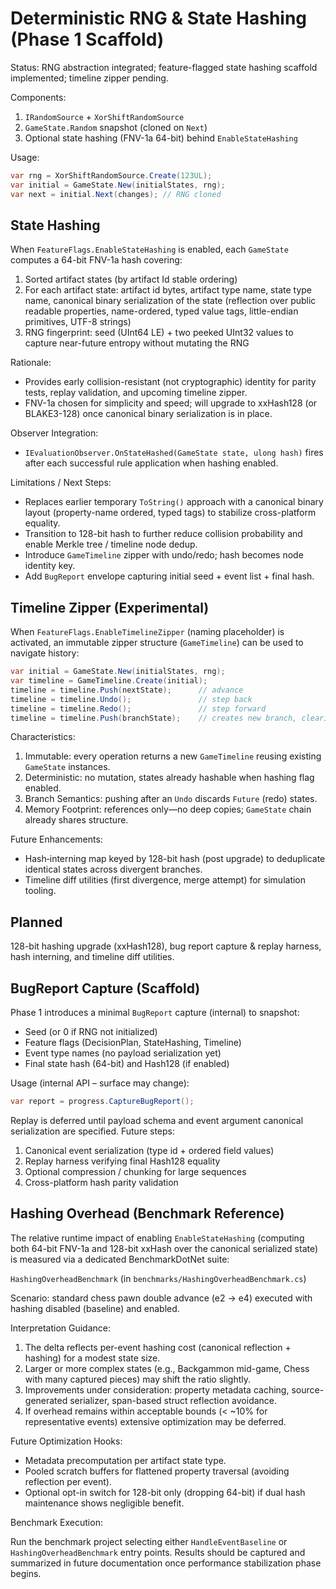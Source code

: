 # Deterministic RNG & State Hashing (Phase 1 Scaffold)

Status: RNG abstraction integrated; feature-flagged state hashing scaffold implemented; timeline zipper pending.

Components:

1. `IRandomSource` + `XorShiftRandomSource`
2. `GameState.Random` snapshot (cloned on `Next`)
3. Optional state hashing (FNV-1a 64-bit) behind `EnableStateHashing`

Usage:

```csharp
var rng = XorShiftRandomSource.Create(123UL);
var initial = GameState.New(initialStates, rng);
var next = initial.Next(changes); // RNG cloned
```

## State Hashing

When `FeatureFlags.EnableStateHashing` is enabled, each `GameState` computes a 64-bit FNV-1a hash covering:

1. Sorted artifact states (by artifact Id stable ordering)
2. For each artifact state: artifact id bytes, artifact type name, state type name, canonical binary serialization of the state (reflection over public readable properties, name-ordered, typed value tags, little-endian primitives, UTF-8 strings)
3. RNG fingerprint: seed (UInt64 LE) + two peeked UInt32 values to capture near-future entropy without mutating the RNG

Rationale:

- Provides early collision-resistant (not cryptographic) identity for parity tests, replay validation, and upcoming timeline zipper.
- FNV-1a chosen for simplicity and speed; will upgrade to xxHash128 (or BLAKE3-128) once canonical binary serialization is in place.

Observer Integration:

- `IEvaluationObserver.OnStateHashed(GameState state, ulong hash)` fires after each successful rule application when hashing enabled.

Limitations / Next Steps:

- Replaces earlier temporary `ToString()` approach with a canonical binary layout (property-name ordered, typed tags) to stabilize cross-platform equality.
- Transition to 128-bit hash to further reduce collision probability and enable Merkle tree / timeline node dedup.
- Introduce `GameTimeline` zipper with undo/redo; hash becomes node identity key.
- Add `BugReport` envelope capturing initial seed + event list + final hash.

## Timeline Zipper (Experimental)

When `FeatureFlags.EnableTimelineZipper` (naming placeholder) is activated, an immutable zipper structure (`GameTimeline`) can be used to navigate history:

```csharp
var initial = GameState.New(initialStates, rng);
var timeline = GameTimeline.Create(initial);
timeline = timeline.Push(nextState);      // advance
timeline = timeline.Undo();               // step back
timeline = timeline.Redo();               // step forward
timeline = timeline.Push(branchState);    // creates new branch, clearing redo stack
```

Characteristics:

1. Immutable: every operation returns a new `GameTimeline` reusing existing `GameState` instances.
2. Deterministic: no mutation, states already hashable when hashing flag enabled.
3. Branch Semantics: pushing after an `Undo` discards `Future` (redo) states.
4. Memory Footprint: references only—no deep copies; `GameState` chain already shares structure.

Future Enhancements:

- Hash‑interning map keyed by 128-bit hash (post upgrade) to deduplicate identical states across divergent branches.
- Timeline diff utilities (first divergence, merge attempt) for simulation tooling.

## Planned

128-bit hashing upgrade (xxHash128), bug report capture & replay harness, hash interning, and timeline diff utilities.

## BugReport Capture (Scaffold)

Phase 1 introduces a minimal `BugReport` capture (internal) to snapshot:

- Seed (or 0 if RNG not initialized)
- Feature flags (DecisionPlan, StateHashing, Timeline)
- Event type names (no payload serialization yet)
- Final state hash (64-bit) and Hash128 (if enabled)

Usage (internal API – surface may change):

```csharp
var report = progress.CaptureBugReport();
```

Replay is deferred until payload schema and event argument canonical serialization are specified. Future steps:

1. Canonical event serialization (type id + ordered field values)
2. Replay harness verifying final Hash128 equality
3. Optional compression / chunking for large sequences
4. Cross-platform hash parity validation

## Hashing Overhead (Benchmark Reference)

The relative runtime impact of enabling `EnableStateHashing` (computing both 64-bit FNV-1a and 128-bit xxHash
over the canonical serialized state) is measured via a dedicated BenchmarkDotNet suite:

`HashingOverheadBenchmark` (in `benchmarks/HashingOverheadBenchmark.cs`)

Scenario: standard chess pawn double advance (e2 -> e4) executed with hashing disabled (baseline) and enabled.

Interpretation Guidance:

1. The delta reflects per-event hashing cost (canonical reflection + hashing) for a modest state size.
2. Larger or more complex states (e.g., Backgammon mid-game, Chess with many captured pieces) may shift the ratio slightly.
3. Improvements under consideration: property metadata caching, source-generated serializer, span-based struct reflection avoidance.
4. If overhead remains within acceptable bounds (< ~10% for representative events) extensive optimization may be deferred.

Future Optimization Hooks:

- Metadata precomputation per artifact state type.
- Pooled scratch buffers for flattened property traversal (avoiding reflection per event).
- Optional opt-in switch for 128-bit only (dropping 64-bit) if dual hash maintenance shows negligible benefit.

Benchmark Execution:

Run the benchmark project selecting either `HandleEventBaseline` or `HashingOverheadBenchmark` entry points.
Results should be captured and summarized in future documentation once performance stabilization phase begins.
